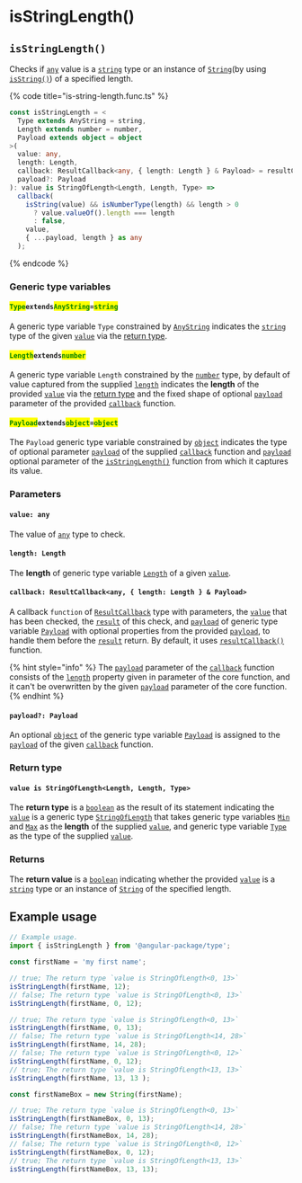 # isStringLength()

## `isStringLength()`

Checks if [`any`](https://www.typescriptlang.org/docs/handbook/basic-types.html#any) value is a [`string`](https://developer.mozilla.org/en-US/docs/Web/JavaScript/Reference/Global\_Objects/String) type or an instance of [`String`](https://developer.mozilla.org/en-US/docs/Web/JavaScript/Reference/Global\_Objects/String)(by using [`isString()`](isstring.md)) of a specified length.

{% code title="is-string-length.func.ts" %}
```typescript
const isStringLength = <
  Type extends AnyString = string,
  Length extends number = number,
  Payload extends object = object
>(
  value: any,
  length: Length,
  callback: ResultCallback<any, { length: Length } & Payload> = resultCallback,
  payload?: Payload
): value is StringOfLength<Length, Length, Type> =>
  callback(
    isString(value) && isNumberType(length) && length > 0
      ? value.valueOf().length === length
      : false,
    value,
    { ...payload, length } as any
  );

```
{% endcode %}

### Generic type variables

#### <mark style="color:green;">**`Type`**</mark>**`extends`**<mark style="color:green;">**`AnyString`**</mark>**`=`**<mark style="color:green;">**`string`**</mark>

A generic type variable `Type` constrained by [`AnyString`](../types/anystring.md) indicates the [`string`](https://www.typescriptlang.org/docs/handbook/basic-types.html#string) type of the given [`value`](isstringlength.md#value-any) via the [return type](isstringlength.md#return-type).

#### <mark style="color:green;">**`Length`**</mark>**`extends`**<mark style="color:green;">**`number`**</mark>

A generic type variable `Length` constrained by the [`number`](https://www.typescriptlang.org/docs/handbook/basic-types.html#number) type, by default of value captured from the supplied [`length`](isstringlength.md#length-length) indicates the **length** of the provided [`value`](isstringlength.md#value-any) via the [return type](isstringlength.md#return-type) and the fixed shape of optional [`payload`](../types/resultcallback.md#payload-payload) parameter of the provided [`callback`](isstringlength.md#callback-resultcallback-less-than-any-min-min-max-max-and-payload-greater-than) function.

#### <mark style="color:green;">**`Payload`**</mark>**`extends`**<mark style="color:green;">**`object`**</mark>**`=`**<mark style="color:green;">**`object`**</mark>

The `Payload` generic type variable constrained by [`object`](https://www.typescriptlang.org/docs/handbook/basic-types.html#object) indicates the type of optional parameter [`payload`](../types/resultcallback.md#payload-payload) of the supplied [`callback`](isstringlength.md#callback-resultcallback-less-than-any-payload-greater-than) function and [`payload`](isstringlength.md#payload-payload) optional parameter of the [`isStringLength()`](isstringlength.md#isstringlength) function from which it captures its value.

### Parameters

#### `value: any`

The value of [`any`](https://www.typescriptlang.org/docs/handbook/2/everyday-types.html#any) type to check.

#### `length: Length`

The **length** of generic type variable [`Length`](isstringlength.md#lengthextendsnumber) of a given [`value`](isstringlength.md#value-any).

#### `callback: ResultCallback<any, { length: Length } & Payload>`

A callback `function` of [`ResultCallback`](../types/resultcallback.md) type with parameters, the [`value`](isstringlength.md#value-any) that has been checked, the [`result`](../types/resultcallback.md#result-boolean) of this check, and [`payload`](../types/resultcallback.md#payload-payload) of generic type variable [`Payload`](../types/resultcallback.md#payload-object) with optional properties from the provided [`payload`](isstringlength.md#payload-payload), to handle them before the [`result`](../types/resultcallback.md#result-boolean) return. By default, it uses [`resultCallback()`](../helper/resultcallback.md) function.

{% hint style="info" %}
The [`payload`](../types/resultcallback.md#payload-payload) parameter of the [`callback`](../types/resultcallback.md) function consists of the [`length`](isstringlength.md#length-length) property given in parameter of the core function, and it can't be overwritten by the given [`payload`](isstringlength.md#payload-payload) parameter of the core function.
{% endhint %}

#### `payload?: Payload`

An optional [`object`](https://developer.mozilla.org/en-US/docs/Web/JavaScript/Reference/Global\_Objects/Object) of the generic type variable [`Payload`](isstringlength.md#payloadextendsobject) is assigned to the [`payload`](../types/resultcallback.md#payload-payload) of the given [`callback`](isstringlength.md#callback-resultcallback-less-than-any-payload-greater-than) function.

### Return type

#### `value is StringOfLength<Length, Length, Type>`

The **return type** is a [`boolean`](https://www.typescriptlang.org/docs/handbook/basic-types.html#boolean) as the result of its statement indicating the [`value`](isstringlength.md#value-any) is a generic type [`StringOfLength`](../types/stringoflength.md) that takes generic type variables [`Min`](isstringlength.md#minextendsnumber) and [`Max`](isstringlength.md#maxextendsnumber) as the **length** of the supplied [`value`](isstringlength.md#value-any), and generic type variable [`Type`](isstringlength.md#typeextendsanystring) as the type of the supplied [`value`](isstringlength.md#value-any).

### Returns

The **return value** is a [`boolean`](https://developer.mozilla.org/en-US/docs/Web/JavaScript/Reference/Global\_Objects/Boolean) indicating whether the provided [`value`](isstringlength.md#value-any) is a [`string`](https://developer.mozilla.org/en-US/docs/Web/JavaScript/Reference/Global\_Objects/String) type or an instance of [`String`](https://developer.mozilla.org/en-US/docs/Web/JavaScript/Reference/Global\_Objects/String) of the specified length.

## Example usage

```typescript
// Example usage.
import { isStringLength } from '@angular-package/type';

const firstName = 'my first name';

// true; The return type `value is StringOfLength<0, 13>`
isStringLength(firstName, 12);
// false; The return type `value is StringOfLength<0, 13>`
isStringLength(firstName, 0, 12);

// true; The return type `value is StringOfLength<0, 13>`
isStringLength(firstName, 0, 13);
// false; The return type `value is StringOfLength<14, 28>`
isStringLength(firstName, 14, 28);
// false; The return type `value is StringOfLength<0, 12>`
isStringLength(firstName, 0, 12);
// true; The return type `value is StringOfLength<13, 13>`
isStringLength(firstName, 13, 13 );

const firstNameBox = new String(firstName);

// true; The return type `value is StringOfLength<0, 13>`
isStringLength(firstNameBox, 0, 13);
// false; The return type `value is StringOfLength<14, 28>`
isStringLength(firstNameBox, 14, 28);
// false; The return type `value is StringOfLength<0, 12>`
isStringLength(firstNameBox, 0, 12);
// true; The return type `value is StringOfLength<13, 13>`
isStringLength(firstNameBox, 13, 13);
```
